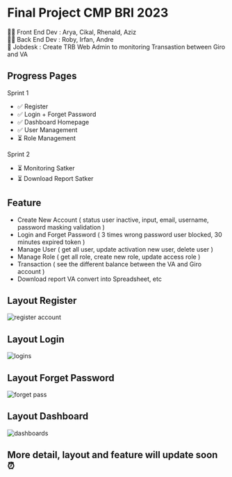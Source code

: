 # Final Project CMP BRI 2023
👩‍💻 Front End Dev : Arya, Cikal, Rhenald, Aziz <br>
👨‍💻 Back End Dev : Roby, Irfan, Andre <br>
📌 Jobdesk : Create TRB Web Admin to monitoring Transastion between Giro and VA <br>

## Progress Pages 
Sprint 1 
- ✅ Register
- ✅ Login + Forget Password
- ✅ Dashboard Homepage
- ✅ User Management
- ⏳ Role Management

Sprint 2
- ⏳ Monitoring Satker
- ⏳ Download Report Satker

## Feature
- Create New Account ( status user inactive, input, email, username, password masking validation )
- Login and Forget Password ( 3 times wrong password user blocked, 30 minutes expired token )
- Manage User ( get all user, update activation new user, delete user )
- Manage Role ( get all role, create new role, update access role )
- Transaction ( see the different balance between the VA and Giro account )
- Download report VA convert into Spreadsheet, etc <br>

## Layout Register
![register account](https://github.com/indahcikalao/Finpro-FE-CMP/assets/75374189/d48e26d5-828d-46dc-8bfe-1e6b22357e73)

## Layout Login
![logins](https://github.com/indahcikalao/Finpro-FE-CMP/assets/75374189/f03bf3aa-8c0d-4b27-b9ad-52b3b71334bc)

## Layout Forget Password
![forget pass](https://github.com/indahcikalao/Finpro-FE-CMP/assets/75374189/adb996a0-f94c-4579-b0aa-0dbd5f507852)

## Layout Dashboard
![dashboards](https://github.com/indahcikalao/Finpro-FE-CMP/assets/75374189/a6210383-31c3-4143-ac16-868ab1e491a3)

## More detail, layout and feature will update soon ⏰

